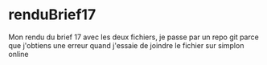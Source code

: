# renduBrief17

Mon rendu du brief 17 avec les deux fichiers, je passe par un repo git parce que j'obtiens une erreur quand j'essaie de joindre le fichier sur simplon online 